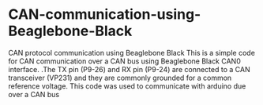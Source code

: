 # CAN-communication-using-Beaglebone-Black
CAN protocol communication using Beaglebone Black
This is a simple code for CAN communication over a CAN bus using Beaglebone Black CAN0 interface.
.The TX pin (P9-26) and RX pin (P9-24) are connected to a CAN transceiver (VP231) and they are commonly grounded for a common reference voltage.
This code was used to communicate with arduino due over a CAN bus
